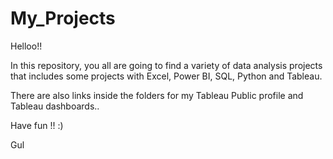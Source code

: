 # My_Projects

Helloo!!

In this repository, you all are going to find a variety of data analysis projects that includes some projects with Excel, Power BI, SQL, Python and Tableau.

There are also links inside the folders for my Tableau Public profile and Tableau dashboards..
  
Have fun !! :)

Gul
